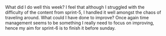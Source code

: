 What did I do well this week?
I feel that although I struggled with the difficulty of the content from sprint-5,
I handled it well amongst the chaos of traveling around.
What could I have done to improve?
Once again time management seems to be something I really need to focus on improving,
hence my aim for sprint-6 is to finish it before sunday.
